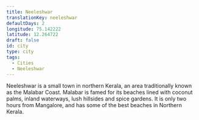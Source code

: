 ```yaml
---
title: Neeleshwar
translationKey: neeleshwar
defaultDays: 2
longitude: 75.142222
latitude: 12.264722
draft: false
id: city
type: city
tags:
  - Cities
  - Neeleshwar
---
```

Neeleshwar is a small town in northern Kerala, an area traditionally known as the Malabar Coast. Malabar is famed for its beaches lined with coconut palms, inland waterways, lush hillsides and spice gardens. It is only two hours from Mangalore, and has some of the best beaches in Northern Kerala.